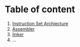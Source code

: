 # Table of content
1. [Instruction Set Archiecture](subdocs/ISA.md)
2. [Assembler](subdocs/assembler.md)
3. [linker](subdocs/link.md)
4. ...

